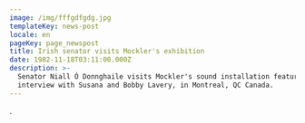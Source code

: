 ```yaml
---
image: /img/fffgdfgdg.jpg
templateKey: news-post
locale: en
pageKey: page_newspost
title: Irish senator visits Mockler's exhibition
date: 1982-11-18T03:11:00.000Z
description: >-
  Senator Niall Ó Donnghaile visits Mockler's sound installation featuring her
  interview with Susana and Bobby Lavery, in Montreal, QC Canada.
---
```

.
